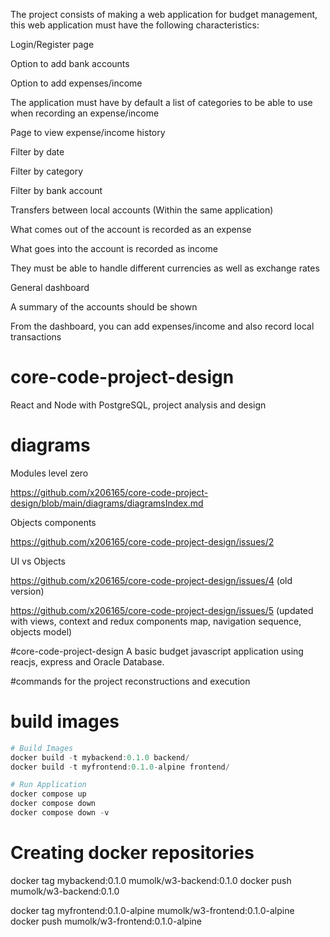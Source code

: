 The project consists of making a web application for budget management, this web application must have the following characteristics:

Login/Register page

Option to add bank accounts

Option to add expenses/income

The application must have by default a list of categories to be able to use when recording an expense/income

Page to view expense/income history

Filter by date

Filter by category

Filter by bank account

Transfers between local accounts (Within the same application)

What comes out of the account is recorded as an expense

What goes into the account is recorded as income

They must be able to handle different currencies as well as exchange rates

General dashboard

A summary of the accounts should be shown

From the dashboard, you can add expenses/income and also record local transactions


# core-code-project-design

React and Node with PostgreSQL, project analysis and design

# diagrams

Modules level zero

https://github.com/x206165/core-code-project-design/blob/main/diagrams/diagramsIndex.md

Objects components

https://github.com/x206165/core-code-project-design/issues/2

UI vs Objects

https://github.com/x206165/core-code-project-design/issues/4  (old version) 

https://github.com/x206165/core-code-project-design/issues/5  (updated with views, context and redux components map, navigation sequence, objects model) 

#core-code-project-design
A basic budget javascript application using reacjs, express and Oracle Database.

#commands for the project reconstructions and execution 

# build images

``` powershell
# Build Images
docker build -t mybackend:0.1.0 backend/
docker build -t myfrontend:0.1.0-alpine frontend/

# Run Application
docker compose up
docker compose down
docker compose down -v
```

# Creating docker repositories
docker tag mybackend:0.1.0 mumolk/w3-backend:0.1.0
docker push mumolk/w3-backend:0.1.0

docker tag myfrontend:0.1.0-alpine mumolk/w3-frontend:0.1.0-alpine
docker push mumolk/w3-frontend:0.1.0-alpine

